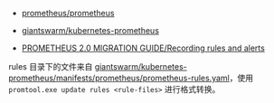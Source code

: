 
* [prometheus/prometheus](https://github.com/prometheus/prometheus/tree/6a464ae/documentation/examples)

* [giantswarm/kubernetes-prometheus](https://github.com/giantswarm/kubernetes-prometheus/tree/f3c23aa/manifests)

* [PROMETHEUS 2.0 MIGRATION GUIDE/Recording rules and alerts](https://prometheus.io/docs/prometheus/latest/migration/#recording-rules-and-alerts)

rules 目录下的文件来自 [giantswarm/kubernetes-prometheus/manifests/prometheus/prometheus-rules.yaml](https://github.com/giantswarm/kubernetes-prometheus/blob/6ec7dee/manifests/prometheus/prometheus-rules.yaml)，使用 `promtool.exe update rules <rule-files>` 进行格式转换。

